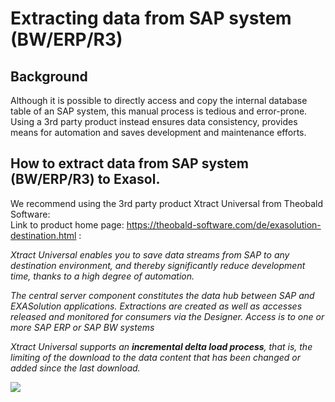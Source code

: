 # Extracting data from SAP system (BW/ERP/R3) 
## Background

Although it is possible to directly access and copy the internal database table of an SAP system, this manual process is tedious and error-prone.  
Using a 3rd party product instead ensures data consistency, provides means for automation and saves development and maintenance efforts.

## How to extract data from SAP system (BW/ERP/R3) to Exasol.

We recommend using the 3rd party product Xtract Universal from Theobald Software:  
Link to product home page: <https://theobald-software.com/de/exasolution-destination.html> :

*Xtract Universal enables you to save data streams from SAP to any destination environment, and thereby significantly reduce development time, thanks to a high degree of automation.*

*The central server component constitutes the data hub between SAP and EXASolution applications. Extractions are created as well as accesses released and monitored for consumers via the Designer. Access is to one or more SAP ERP or SAP BW systems*

*Xtract Universal supports an **incremental delta load process**, that is, the limiting of the download to the data content that has been changed or added since the last download.* 

![](images/Theobald.png)
